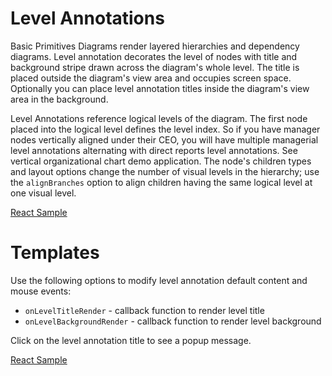 # Level Annotations

Basic Primitives Diagrams render layered hierarchies and dependency diagrams. Level annotation decorates the level of nodes with title and background stripe drawn across the diagram's whole level. The title is placed outside the diagram's view area and occupies screen space. Optionally you can place level annotation titles inside the diagram's view area in the background.

Level Annotations reference logical levels of the diagram. The first node placed into the logical level defines the level index. So if you have manager nodes vertically aligned under their CEO, you will have multiple managerial level annotations alternating with direct reports level annotations. See vertical organizational chart demo application.
The node's children types and layout options change the number of visual levels in the hierarchy; use the `alignBranches` option to align children having the same logical level at one visual level.

[React Sample](../src/components/Samples/LevelAnnotation.js)

# Templates

Use the following options to modify level annotation default content and mouse events:

* `onLevelTitleRender` - callback function to render level title
* `onLevelBackgroundRender` - callback function to render level background

Click on the level annotation title to see a popup message.

[React Sample](../src/components/Samples/LevelAnnotationTemplate.js)